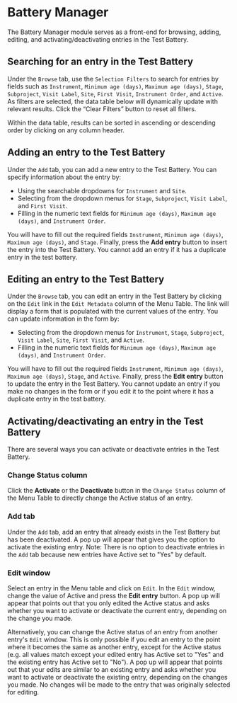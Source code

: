 # Battery Manager

The Battery Manager module serves as a front-end for browsing, adding, editing, and activating/deactivating entries in the Test Battery.

## Searching for an entry in the Test Battery

Under the `Browse` tab, use the `Selection Filters` to search for entries by fields such 
as `Instrument`, `Minimum age (days)`, `Maximum age (days)`, `Stage`, `Subproject`, `Visit Label`,
`Site`, `First Visit`, `Instrument Order`, and `Active`. As filters are selected, the data table below will
dynamically update with relevant results. Click the “Clear Filters”
button to reset all filters.

Within the data table, results can be sorted in ascending or descending order by 
clicking on any column header.

## Adding an entry to the Test Battery

Under the `Add` tab, you can add a new entry to the Test Battery.
You can specify information about the entry by:
- Using the searchable dropdowns for `Instrument` and `Site`.
- Selecting from the dropdown menus for `Stage`, `Subproject`, `Visit Label`, and `First Visit`.
- Filling in the numeric text fields for `Minimum age (days)`, `Maximum age (days)`, and `Instrument Order`.

You will have to fill out the required fields `Instrument`, `Minimum age (days)`, `Maximum age (days)`, and `Stage`.
Finally, press the **Add entry** button to insert the entry into the Test Battery.
You cannot add an entry if it has a duplicate entry in the test battery.

## Editing an entry to the Test Battery

Under the `Browse` tab, you can edit an entry in the Test Battery by clicking on the `Edit` link in the `Edit Metadata` column of the Menu Table.
The link will display a form that is populated with the current values of the entry.
You can update information in the form by:
- Selecting from the dropdown menus for `Instrument`, `Stage`, `Subproject`, `Visit Label`, `Site`, `First Visit`, and `Active`.
- Filling in the numeric text fields for `Minimum age (days)`, `Maximum age (days)`, and `Instrument Order`.

You will have to fill out the required fields `Instrument`, `Minimum age (days)`, `Maximum age (days)`, `Stage`, and `Active`.
Finally, press the **Edit entry** button to update the entry in the Test Battery.
You cannot update an entry if you make no changes in the form or if you edit it to the point where it has a duplicate entry in the test battery.

## Activating/deactivating an entry in the Test Battery

There are several ways you can activate or deactivate entries in the Test Battery.

### Change Status column

Click the **Activate** or the **Deactivate** button in the `Change Status` column of the Menu Table to directly change the Active status of an entry.

### Add tab

Under the `Add` tab, add an entry that already exists in the Test Battery but has been deactivated.
A pop up will appear that gives you the option to activate the existing entry.
Note: There is no option to deactivate entries in the `Add` tab because new entries have Active set to "Yes" by default.

### Edit window

Select an entry in the Menu table and click on `Edit`.
In the `Edit` window, change the value of Active and press the **Edit entry** button.
A pop up will appear that points out that you only edited the Active status and asks whether you want to activate or deactivate the current entry, depending on the change you made.

Alternatively, you can change the Active status of an entry from another entry's `Edit` window.
This is only possible if you edit an entry to the point where it becomes the same as another entry, except for the Active status (e.g. all values match except your edited entry has Active set to "Yes" and the existing entry has Active set to "No").
A pop up will appear that points out that your edits are similar to an existing entry and asks whether you want to activate or deactivate the existing entry, depending on the changes you made.
No changes will be made to the entry that was originally selected for editing.
